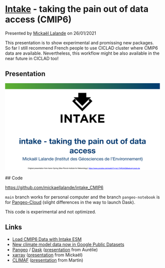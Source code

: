 # [Intake](https://intake-esm.readthedocs.io/en/latest/user-guide/cmip6-tutorial.html) - taking the pain out of data access (CMIP6)

Presented by [Mickaël Lalande](https://mickaellalande.github.io/) on 26/01/2021

This presentation is to show experimental and promissing new packages. So far I still recommend French people to use CICLAD cluster where CMIP6 data are available. Nevertheless, this workflow might be also available in the near future in CICLAD too!

## Presentation

[![](img/pdf.png)](MC-Toolkit_Intake.pdf)

## Code

https://github.com/mickaellalande/intake_CMIP6

`main` branch works for personal computer and the branch `pangeo-notebook` is for [Pangeo-Cloud](https://pangeo.io/cloud.html) (slight differences in the way to launch Dask).

This code is experimental and not optimized.

## Links
  - [Load CMIP6 Data with Intake ESM](https://intake-esm.readthedocs.io/en/latest/user-guide/cmip6-tutorial.html)
  - [New climate model data now in Google Public Datasets](https://cloud.google.com/blog/products/data-analytics/new-climate-model-data-now-google-public-datasets)
  - [Pangeo](https://pangeo.io/) / [Dask](https://dask.org/)  ([presentation](https://github.com/mickaellalande/MC-Toolkit/tree/master/Managing-big-data-in-geasciences-with-PANGEO) from Aurélie)
  - [xarray](http://xarray.pydata.org/) ([presentation](https://github.com/mickaellalande/MC-Toolkit/tree/master/conda_environment_xarray_xesmf_proplot/xarray) from Mickaël)
  - [CLIMAF](https://climaf.readthedocs.io/en/master/) ([presentation](https://github.com/mickaellalande/MC-Toolkit/tree/master/CLIMAF_martin) from Martin)
